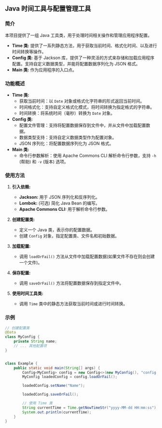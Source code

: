 ## Java 时间工具与配置管理工具

### 简介

本项目提供了一组 Java 工具类，用于处理时间相关操作和管理应用程序配置。

* **Time 类:** 提供了一系列静态方法，用于获取当前时间、格式化时间、以及进行时间转换等操作。
* **Config 类:** 基于 Jackson 库，提供了一种灵活的方式来存储和加载应用程序配置。支持自定义数据类型，并能将配置数据序列化为
  JSON 格式。
* **Main 类:** 作为应用程序的入口点。

### 功能概述

* **Time 类:**
    * 获取当前时间：以 `Date` 对象或格式化字符串的形式返回当前时间。
    * 时间格式化：支持自定义格式化模式，将时间转换为指定格式的字符串。
    * 时间转换：将系统时间（毫秒）转换为 `Date` 对象。
* **Config 类:**
    * 配置文件管理：支持将配置数据保存到文件中，并从文件中加载配置数据。
    * 数据类型支持：支持自定义数据类型作为配置对象。
    * JSON 序列化：将配置数据序列化为 JSON 格式。
* **Main 类:**
    * 命令行参数解析：使用 Apache Commons CLI 解析命令行参数，支持 `-h` (帮助) 和 `-v` (版本) 选项。

### 使用方法

1. **引入依赖:**
    * **Jackson:** 用于 JSON 序列化和反序列化。
    * **Lombok:** (可选) 简化 Java Bean 的编写。
    * **Apache Commons CLI:** 用于解析命令行参数。

2. **创建配置类:**
    * 定义一个 Java 类，表示你的配置数据。
    * 创建 `Config` 对象，指定配置类、文件名和初始数据。

3. **加载配置:**
    * 调用 `loadOrFail()` 方法从文件中加载配置数据(如果文件不存在则会创建一个文件)。

4. **保存配置:**
    * 调用 `saveOrFail()` 方法将配置数据保存到指定文件中。

5. **使用时间工具类:**
    * 调用 `Time` 类中的静态方法获取当前时间或进行时间转换。

### 示例

```java
// 创建配置类
@Data
class MyConfig {
    private String name;
    // ... 其他配置项
}


class Example {
    public static void main(String[] args) {
        Config<MyConfig> config = new Config<>(new MyConfig(), "config.json", MyConfig.class);
        MyConfig loadedConfig = config.loadOrFail();

        loadedConfig.setName("Name");

        loadedConfig.saveOrFail();

        // 使用 Time 类
        String currentTime = Time.getNowTimeStr("yyyy-MM-dd HH:mm:ss");
        System.out.println(currentTime);
    }
}
```